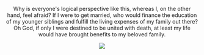 <p align="center">
  Why is everyone's logical perspective like this, whereas I, on the other hand, feel afraid? If I were to get married, who would finance the education of my younger siblings and fulfill the living expenses of my family out there? Oh God, if only I were destined to be united with death, at least my life would have brought benefits to my beloved family.
</p>

<p align="center"><img src="https://static.vecteezy.com/system/resources/previews/009/889/707/original/wedding-couple-and-married-character-free-png.png" /></p>

